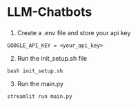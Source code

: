 # LLM-Chatbots


### 

1. Create a .env file and store your api key

```
GOOGLE_API_KEY = <your_api_key>
```

2. Run the init_setup.sh file

```
bash init_setup.sh
```

3. Run the main.py

```
streamlit run main.py
```